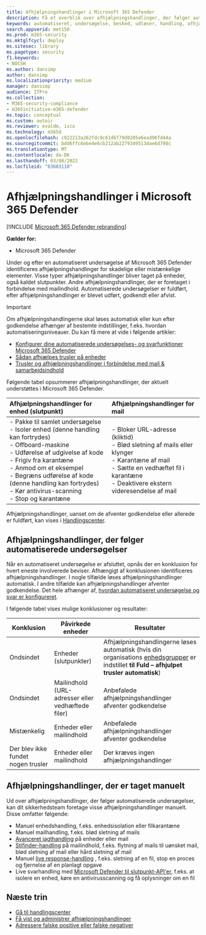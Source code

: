 ```yaml
---
title: Afhjælpningshandlinger i Microsoft 365 Defender
description: Få et overblik over afhjælpningshandlinger, der følger automatiserede undersøgelser i Microsoft 365 Defender
keywords: automatiseret, undersøgelse, besked, udløser, handling, afhjælpning
search.appverid: met150
ms.prod: m365-security
ms.mktglfcycl: deploy
ms.sitesec: library
ms.pagetype: security
f1.keywords:
- NOCSH
ms.author: dansimp
author: dansimp
ms.localizationpriority: medium
manager: dansimp
audience: ITPro
ms.collection:
- M365-security-compliance
- m365initiative-m365-defender
ms.topic: conceptual
ms.custom: autoir
ms.reviewer: evaldm, isco
ms.technology: m365d
ms.openlocfilehash: c922213a262fdc9c61d6f79d0205e6ead96fd44a
ms.sourcegitcommit: bdd6ffc6ebe4e6cb212ab22793d9513dae6d798c
ms.translationtype: MT
ms.contentlocale: da-DK
ms.lasthandoff: 03/08/2022
ms.locfileid: "63603110"
---
```

# <a name="remediation-actions-in-microsoft-365-defender"></a>Afhjælpningshandlinger i Microsoft 365 Defender

[!INCLUDE [Microsoft 365 Defender rebranding](../includes/microsoft-defender.md)]


**Gælder for:**
- Microsoft 365 Defender

Under og efter en automatiseret undersøgelse af Microsoft 365 Defender identificeres afhjælpningshandlinger for skadelige eller mistænkelige elementer. Visse typer afhjælpningshandlinger bliver taget på enheder, også kaldet slutpunkter. Andre afhjælpningshandlinger, der er foretaget i forbindelse med mailindhold. Automatiserede undersøgelser er fuldført, efter afhjælpningshandlinger er blevet udført, godkendt eller afvist.

> [!IMPORTANT]
> Om afhjælpningshandlingerne skal løses automatisk eller kun efter godkendelse afhænger af bestemte indstillinger, f.eks. hvordan automatiseringsniveauer. Du kan få mere at vide i følgende artikler:
> - [Konfigurer dine automatiserede undersøgelses- og svarfunktioner Microsoft 365 Defender](m365d-configure-auto-investigation-response.md)
> - [Sådan afhjælpes trusler på enheder](../defender-endpoint/automated-investigations.md)
> - [Trusler og afhjælpningshandlinger i forbindelse med mail & samarbejdsindhold](../office-365-security/air-remediation-actions.md#threats-and-remediation-actions)

Følgende tabel opsummerer afhjælpningshandlinger, der aktuelt understøttes i Microsoft 365 Defender. 

|Afhjælpningshandlinger for enhed (slutpunkt)  |Afhjælpningshandlinger for mail  |
|:---------|:---------|
|- Pakke til samlet undersøgelse <br/>- Isoler enhed (denne handling kan fortrydes)<br/>- Offboard-maskine <br/>- Udførelse af udgivelse af kode <br/>- Frigiv fra karantæne <br/>- Anmod om et eksempel <br/>- Begræns udførelse af kode (denne handling kan fortrydes) <br/>- Kør antivirus-scanning <br/>- Stop og karantæne      |- Bloker URL-adresse (kliktid)<br/>- Blød sletning af mails eller klynger<br/>- Karantæne af mail<br/>- Sætte en vedhæftet fil i karantæne<br/>- Deaktivere ekstern videresendelse af mail          |

Afhjælpningshandlinger, uanset om de afventer godkendelse eller allerede er fuldført, kan vises i [Handlingscenter](m365d-action-center.md).

## <a name="remediation-actions-that-follow-automated-investigations"></a>Afhjælpningshandlinger, der følger automatiserede undersøgelser

Når en automatiseret undersøgelse er afsluttet, opnås der en konklusion for hvert eneste involverede beviser. Afhængigt af konklusionen identificeres afhjælpningshandlinger. I nogle tilfælde løses afhjælpningshandlinger automatisk. I andre tilfælde kan afhjælpningshandlinger afventer godkendelse. Det hele afhænger af, [hvordan automatiseret undersøgelse og svar er konfigureret](m365d-configure-auto-investigation-response.md).

I følgende tabel vises mulige konklusioner og resultater:

| Konklusion    | Påvirkede enheder    | Resultater|
|------|------|------|
| Ondsindet    | Enheder (slutpunkter)    | Afhjælpningshandlingerne løses automatisk (hvis din organisations [enhedsgrupper](m365d-configure-auto-investigation-response.md#review-or-change-the-automation-level-for-device-groups) er indstillet **til Fuld – afhjulpet trusler automatisk**)|
| Ondsindet    | Mailindhold (URL-adresser eller vedhæftede filer) | Anbefalede afhjælpningshandlinger afventer godkendelse|
| Mistænkelig    | Enheder eller mailindhold | Anbefalede afhjælpningshandlinger afventer godkendelse|
| Der blev ikke fundet nogen trusler    | Enheder eller mailindhold    | Der kræves ingen afhjælpningshandlinger|


## <a name="remediation-actions-that-are-taken-manually"></a>Afhjælpningshandlinger, der er taget manuelt

Ud over afhjælpningshandlinger, der følger automatiserede undersøgelser, kan dit sikkerhedsteam foretage visse afhjælpningshandlinger manuelt. Disse omfatter følgende:

- Manuel enhedshandling, f.eks. enhedsisolation eller filkarantæne
- Manuel mailhandling, f.eks. blød sletning af mails 
- [Avanceret jagthandling](../defender-endpoint/advanced-hunting-overview.md) på enheder eller mail
- [Stifinder-handling](../office-365-security/threat-explorer.md) på mailindhold, f.eks. flytning af mails til uønsket mail, blød sletning af mail eller hård sletning af mail
- Manuel [live response-handling](/windows/security/threat-protection/microsoft-defender-atp/live-response) , f.eks. sletning af en fil, stop en proces og fjernelse af en planlagt opgave
- Live svarhandling med [Microsoft Defender til slutpunkt-API'er](../defender-endpoint/management-apis.md#microsoft-defender-for-endpoint-apis), f.eks. at isolere en enhed, køre en antivirusscanning og få oplysninger om en fil

## <a name="next-steps"></a>Næste trin

- [Gå til handlingscenter](m365d-action-center.md)
- [Få vist og administrer afhjælpningshandlinger](m365d-autoir-actions.md)
- [Adressere falske positive eller falske negativer](m365d-autoir-report-false-positives-negatives.md)
